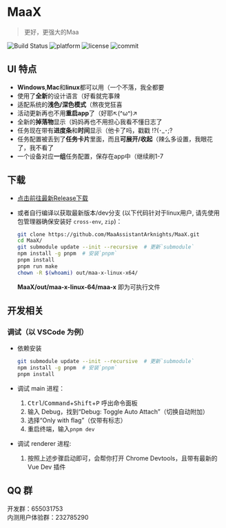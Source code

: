 # MaaX
> 更好，更强大的Maa

![Build Status](https://github.com/MaaAssistantArknights/MeoAsstElectronUI/workflows/Build%2FRelease/badge.svg) ![platform](https://img.shields.io/badge/platform-Windows%20%7C%20Linux%20%7C%20macOS-blueviolet) ![license](https://img.shields.io/github/license/MaaAssistantArknights/MeoAsstElectronUI) ![commit](https://img.shields.io/github/commit-activity/m/MaaAssistantArknights/MeoAsstElectronUI?color=%23ff69b4)

## UI 特点

* **Windows**,**Mac**和**linux**都可以用（一个不落，我全都要
* 使用了**全新**的设计语言（好看就完事辣
* 适配系统的**浅色/深色模式**（熬夜党狂喜
* 活动更新再也不用**重启app**了（好耶↖(^ω^)↗
* 全新的**掉落物**显示（妈妈再也不用担心我看不懂日志了
* 任务现在带有**进度条**和**时间**显示（他卡了吗，戳戳 !?(･_･;?
* 任务配置被丢到了**任务卡片**里面，而且**可展开/收起**（辣么多设置，我眼花了，我不看了
* 一个设备对应**一组**任务配置，保存在app中（继续刷1-7


## 下载

- [点击前往最新Release下载](https://github.com/MaaAssistantArknights/MaaX/releases/latest)
- 或者自行编译以获取最新版本/dev分支
  (以下代码针对于linux用户, 请先使用包管理器确保安装好 `cross-env`, `zip`)：

  ```bash
  git clone https://github.com/MaaAssistantArknights/MaaX.git
  cd MaaX/
  git submodule update --init --recursive  # 更新`submodule`
  npm install -g pnpm  # 安装`pnpm`
  pnpm install
  pnpm run make
  chown -R $(whoami) out/maa-x-linux-x64/
  ```
  **MaaX/out/maa-x-linux-64/maa-x** 即为可执行文件

## 开发相关

### 调试（以 VSCode 为例）

* 依赖安装
  
  ```bash
  git submodule update --init --recursive  # 更新`submodule`
  npm install -g pnpm  # 安装`pnpm`
  pnpm install
  ```

* 调试 main 进程：
  1. <kbd>Ctrl</kbd>/<kbd>Command</kbd>+<kbd>Shift</kbd>+<kbd>P</kbd> 呼出命令面板
  2. 输入 Debug，找到“Debug: Toggle Auto Attach”（切换自动附加）
  3. 选择“Only with flag”（仅带有标志）
  4. 重启终端，输入`pnpm dev`

* 调试 renderer 进程:
  1. 按照上述步骤启动即可，会帮你打开 Chrome Devtools，且带有最新的 Vue Dev 插件

## QQ 群

开发群：655031753  
内测用户体验群：232785290 

